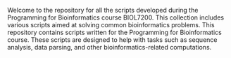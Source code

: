 Welcome to the repository for all the scripts developed during the Programming for Bioinformatics course BIOL7200. This collection includes various scripts aimed at solving common bioinformatics problems.
This repository contains scripts written for the Programming for Bioinformatics course. These scripts are designed to help with tasks such as sequence analysis, data parsing, and other bioinformatics-related computations.
